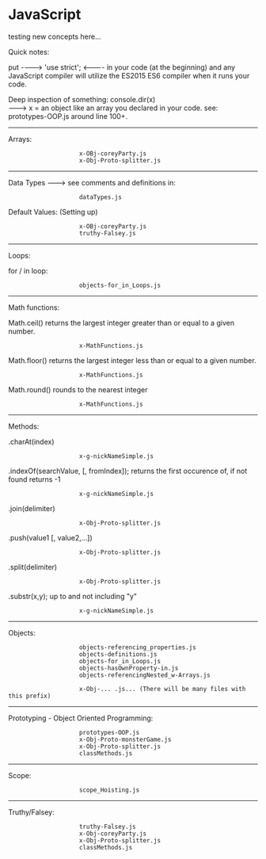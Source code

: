 # JavaScript
testing new concepts here...

Quick notes: 

put ----> 'use strict';  <---- in your code (at the beginning) and any JavaScript compiler will 
utilize the ES2015 ES6 compiler when it runs your code.

Deep inspection of something:   console.dir(x)  
            ---> x = an object like an array you declared in your code.  see:  prototypes-OOP.js  around line 100+.

-----------------
Arrays:

                        x-OBj-coreyParty.js
                        x-Obj-Proto-splitter.js


-----------------

Data Types ---> see comments and definitions in: 

                        dataTypes.js


Default Values: (Setting up)

                        x-OBj-coreyParty.js
                        truthy-Falsey.js

-----------------

Loops:

for / in  loop:   

                        objects-for_in_Loops.js

----------------

Math functions:

Math.ceil() returns the largest integer greater than or equal to a given number.

                        x-MathFunctions.js

Math.floor() returns the largest integer less than or equal to a given number.

                        x-MathFunctions.js

Math.round() rounds to the nearest integer

                        x-MathFunctions.js

-----------------

Methods:

.charAt(index)

                        x-g-nickNameSimple.js

.indexOf(searchValue, [, fromIndex]);  returns the first occurence of, if not found returns -1

                        x-g-nickNameSimple.js
                        
.join(delimiter)
                        
                        x-Obj-Proto-splitter.js
                        
.push(value1 [, value2,...])

                        x-Obj-Proto-splitter.js
                        
.split(delimiter)

                        x-Obj-Proto-splitter.js

.substr(x,y);  up to and not including "y"

                        x-g-nickNameSimple.js

-----------------

Objects:

                        objects-referencing_properties.js
                        objects-definitions.js
                        objects-for_in_Loops.js	
                        objects-hasOwnProperty-in.js	
                        objects-referencingNested_w-Arrays.js	
                        
                        x-Obj-... .js... (There will be many files with this prefix)

-----------------

Prototyping - Object Oriented Programming:

                        prototypes-OOP.js
                        x-Obj-Proto-monsterGame.js
                        x-Obj-Proto-splitter.js
                        classMethods.js

-----------------

Scope:

                        scope_Hoisting.js

-----------------

Truthy/Falsey:

                        truthy-Falsey.js
                        x-Obj-coreyParty.js
                        x-Obj-Proto-splitter.js
                        classMethods.js




